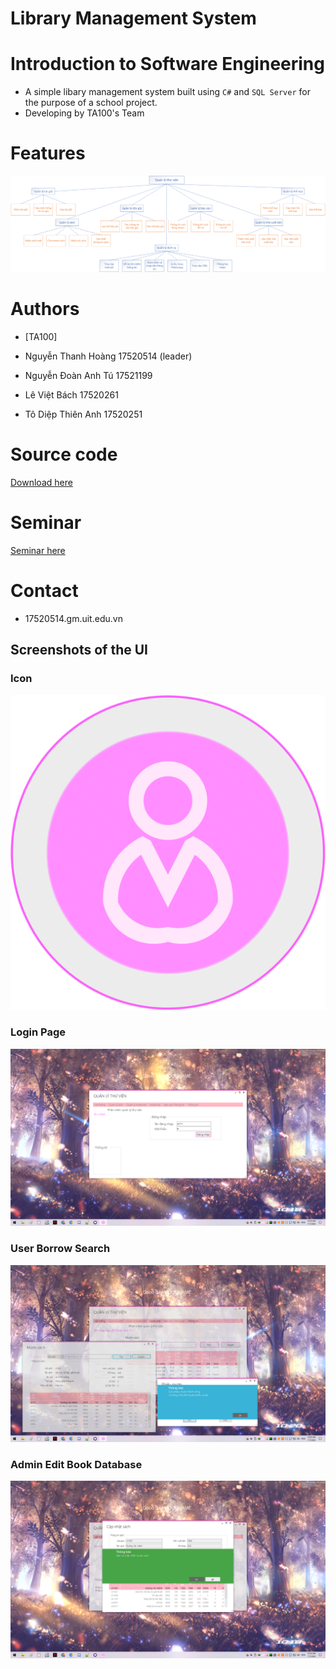 # Library Management System
# Introduction to Software Engineering
* A simple libary management system built using `C#` and `SQL Server` for the purpose of a school project. 
* Developing by TA100's Team

# Features

![Features](./screens/FDD.png?raw=true)

# Authors

- [TA100]

- Nguyễn Thanh Hoàng	17520514 (leader)
- Nguyễn Đoàn Anh Tú	17521199 
- Lê Việt Bách			17520261
- Tô Diệp Thiên Anh		17520251

# Source code
[Download here](./ARCHIVE/QLTV.rar?raw=true)

# Seminar
[Seminar here](./docs/Seminar.pptx?raw=true)

# Contact
- 17520514.gm.uit.edu.vn

## Screenshots of the UI

### Icon
![Icon Image](./screens/Icon.png?raw=true)
### Login Page
![Login Screenshot](./screens/login.png?raw=true)
### User Borrow Search
![User Book Borrow Screenshot](./screens/user_borrow_book.png?raw=true)
### Admin Edit Book Database
![Admin Edit Book Database](./screens/admin_edit_book_DB.png?raw=true)
